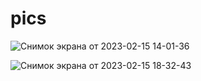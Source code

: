 # pics

![Снимок экрана от 2023-02-15 14-01-36](https://user-images.githubusercontent.com/75438030/219010928-789e902f-aad0-4471-b1cf-658aff7fc20f.png)

![Снимок экрана от 2023-02-15 18-32-43](https://user-images.githubusercontent.com/75438030/219074387-bcd09940-a124-45c8-9966-6e7f0c4632e8.png)
